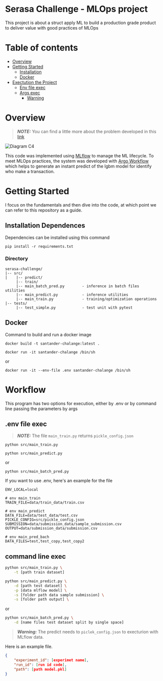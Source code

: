 # Serasa Challenge - MLOps project
This project is about a struct apply ML to build a production grade product to deliver value with good practices of MLOps

# Table of contents
* [Overview](#overview)
* [Getting Started](#getting-started)
  + [Installation](#installation)
  + [Docker](#docker)
* [Exectution the Project](#exectution-the-project)
  + [Env file exec](#env-file-exec)
  + [Args exec](#args-exec)
    + [Warning](#warning)

# Overview

> **_NOTE:_** You can find a little more about the problem developed in this [link](https://github.com/arimstefanini/serasa-challenge/blob/develop/problem.md)

![Diagram C4](https://github.com/arimstefanini/serasa-challenge/blob/develop/diagram.png)

This code was implemented using  [MLflow](https://mlflow.org/) to manage the ML lifecycle.
To meet MLOps practices, the system was developed with [Argo Workflow](https://argoproj.github.io/argo-workflows/) which helps to generate an instant predict of the lgbm model for identify who make a transaction.

# Getting Started
I focus on the fundamentals and then dive into the code, at which point we can refer to this repository as a guide. 
## Installation Dependences
Dependencies can be installed using this command

`pip install -r requirements.txt`

### Directory
```
serasa-challenge/
|-- src/
|    |-- predict/                                  
     |-- train/
     |-- main_batch_pred.py        - inference in batch files utilities
     |-- main_predict.py           - inference utilities
     |-- main_train.py             - training/optimization operations
|-- tests/
     |-- test_simple.py            - test unit with pytest
```

## Docker
Command to build and run a docker image

`docker build -t santander-chalange:latest .`

`docker run -it santander-chalange /bin/sh`

or

`docker run -it --env-file .env santander-chalange /bin/sh`


# Workflow
This program has two options for execution, either by .env or by command line passing the parameters by args
## .env file exec
> **_NOTE:_** The file `main_train.py` returns `pickle_config.json`

`python src/main_train.py`

`python src/main_predict.py`

or

`python src/main_batch_pred.py`

If you want to use .env, here's an example for the file
```t
ENV_LOCAL=local

# env main_train
TRAIN_FILE=data/train_data/train.csv

# env main_predict
DATA_FILE=data/test_data/test.csv
PICKLE_CONFIG=src/pickle_config.json
SUBMISSION=data/submission_data/sample_submission.csv
OUTPUT=data/submission_data/submission.csv

# env main_pred_bach
DATA_FILES=test,test_copy,test_copy2
```

## command line exec
```bash
python src/main_train.py \
    -t [path train dataset]
```
```bash
python src/main_predict.py \
    -d [path test dataset] \
    -p [data mlflow model] \
    -s [folder path data sample submission] \
    -s [folder path output] \
```
or
```bash
python src/main_batch_pred.py \
    -d [name files test dataset split by single space]
```

> **_Warning:_** 
The predict needs to `piclek_config.json` to execturion with MLflow data. 

Here is an example file.
```json
{
    "experiment_id": [experimet name],
    "run_id": [run id code],
    "path": [path model.pkl]
}
```